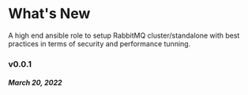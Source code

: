 # What's New

A high end ansible role to setup RabbitMQ cluster/standalone with best practices in terms of security and performance tunning.

### v0.0.1
##### March 20, 2022
